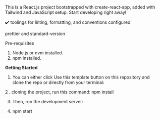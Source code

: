 This is a React.js project bootstrapped with create-react-app, added with Tailwind and JavaScript setup.
Start developing right away!


✔️ toolings for linting, formatting, and conventions configured

 prettier and standard-version

Pre-requisites
1. Node.js or nvm installed.
2. npm installed.


**Getting Started**

1. You can either click Use this template button on this repository and clone the repo or directly from your terminal:

2 . cloning the project, run this command: npm install

3. Then, run the development server:
 
4. npm start
